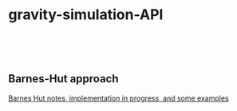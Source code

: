 
<h1>gravity-simulation-API </h1>

<br><br><br>



<h2>Barnes-Hut approach</h2>

<a href='https://github.com/daodavid/gravity-simulation/blob/BarnesHut_notes_and_implementatios/README.md'>Barnes Hut notes, implementation in progress, and some examples </a>
